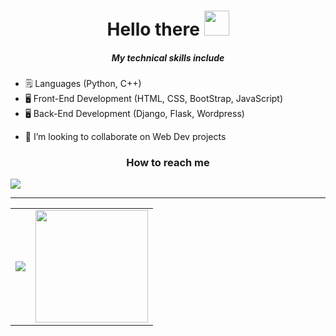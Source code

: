 <h1 align="center"> Hello there <img src="https://media1.giphy.com/media/du3J3cXyzhj75IOgvA/giphy.gif?cid=ecf05e473xpgxrcwo275mhx1r4o2bi5nh8rmhib6d09r7ve2&rid=giphy.gif" width="40px"></h1>

<h5 align="center"> My technical skills include </h5>

- 🗒 Languages (Python, C++)
- 🖥 Front-End Development (HTML, CSS, BootStrap, JavaScript)
- 🖥 Back-End Development (Django, Flask, Wordpress)

* 👯 I’m looking to collaborate on Web Dev projects


<h3 align="center"> How to reach me </h3>

[<img src="https://img.shields.io/badge/Linkedin-remcohalman-blue?logo=linkedin&style=for-the-badge">](https://www.linkedin.com/in/remco-halman-30a13334/)

____

<table>
  <tr>
    <td>
      <p align=""><img width="" src="https://github-readme-stats.vercel.app/api?username=remcohalman&show_icons=true" /></p>
    </td>
    <td><img height="180em" width="" src = "https://github-readme-stats.vercel.app/api/top-langs/?username=remcohalman&theme=buefy&layout=compact&title_color=000000&bg_color=FFFFFF&text_color=000000">
    </td>
    </tr>
  </table>
<!--
**RemcoHalman/RemcoHalman** is a ✨ _special_ ✨ repository because its `README.md` (this file) appears on your GitHub profile.
-->
